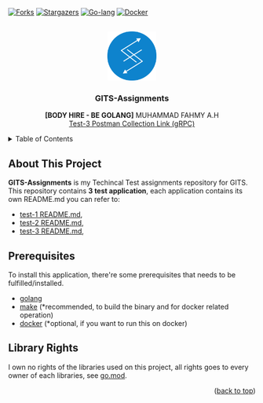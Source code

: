 <a name="readme-top"></a>
[![Forks][forks-shield]][forks-url] [![Stargazers][stars-shield]][stars-url] [![Go-lang][Go-lang]][Go-url] [![Docker][Docker]][Docker-url]

<!-- PROJECT LOGO -->
<br />
<div align="center">
  <a href="https://github.com/fahmyabdul">
    <img src="https://raw.githubusercontent.com/fahmyabdul/fahmyabdul.github.io/main/assets/img/flg-round.png" alt="Logo" width="100" height="100">
  </a>

<h3 align="center">GITS-Assignments</h3>

  <p align="center">
    <b>[BODY HIRE - BE GOLANG]</b> MUHAMMAD FAHMY A.H
    <br/>
    <a href="https://orange-moon-296181.postman.co/workspace/ETC~6af78728-9fca-43de-b5c7-7caeb249ff69/collection/63c3057096ae5eadc4a63276"> Test-3 Postman Collection Link (gRPC) </a>
    <br/>
    <!-- <a href="#" target="_blank">Live Demo</a> -->
  </p>
</div>

<!-- TABLE OF CONTENTS -->
<details>
  <summary>Table of Contents</summary>
  <ol>
    <li>
      <a href="#about-this-project">About This Project</a>
    </li>
    <li>
      <a href="#prerequisites">Prerequisites</a>
    </li>
    <li>
      <a href="#library-rights">Library Rights</a>
    </li>
  </ol>
</details>

<!-- ABOUT THIS PROJECT -->
## About This Project
**GITS-Assignments** is my Techincal Test assignments repository for GITS. This repository contains **3 test application**, each application contains its own README.md you can refer to:
* [test-1 README.md](test-1/README.md),
* [test-2 README.md](test-2/README.md),
* [test-3 README.md](test-3/README.md),

## Prerequisites
To install this application, there're some prerequisites that needs to be fulfilled/installed.
* <a href="https://go.dev/doc/install">golang</a>
* <a href="https://www.gnu.org/software/make/">make</a> (*recommended, to build the binary and for docker related operation)
* <a href="https://docs.docker.com/engine/install/">docker</a> (*optional, if you want to run this on docker)

<!-- LIBRARY RIGHTS -->
## Library Rights
I own no rights of the libraries used on this project, all rights goes to every owner of each libraries, see [go.mod](go.mod).

<p align="right">(<a href="#readme-top">back to top</a>)</p>

<!-- MARKDOWN LINKS & IMAGES -->
<!-- https://www.markdownguide.org/basic-syntax/#reference-style-links -->
[forks-shield]: https://img.shields.io/github/forks/fahmyabdul/gits-assignments.svg?style=for-the-badge
[forks-url]: https://github.com/fahmyabdul/gits-assignments/network/members
[stars-shield]: https://img.shields.io/github/stars/fahmyabdul/gits-assignments.svg?style=for-the-badge
[stars-url]: https://github.com/fahmyabdul/gits-assignments/stargazers
[Go-lang]: https://img.shields.io/badge/go-%2300ADD8.svg?style=for-the-badge&logo=go&logoColor=white
[Go-url]: https://go.dev/
[Docker]:https://img.shields.io/badge/docker-%230db7ed.svg?style=for-the-badge&logo=docker&logoColor=white
[Docker-url]: https://www.docker.com/
[Shell]: https://img.shields.io/badge/shell_script-%23121011.svg?style=for-the-badge&logo=gnu-bash&logoColor=white